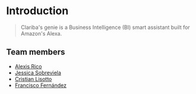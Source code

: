 # Introduction

> Clariba's genie is a Business Intelligence (BI) smart assistant built for Amazon's Alexa.

## Team members

- [Alexis Rico](mailto:SferaDev@gmail.com)
- [Jessica Sobreviela](jessica.sobreviela@est.fib.upc.edu)
- [Cristian Lisotto](cristian.lisotto@est.fib.upc.edu)
- [Francisco Fernández](francisco.fernandez.manas@est.fib.upc.edu)
